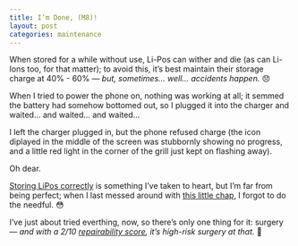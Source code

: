 ```yaml
---
title: I’m Done, (M8)!
layout: post
categories: maintenance
---
```


When stored for a while without use, Li-Pos can wither and die (as can Li-Ions too, for that matter); to avoid this, it’s best maintain their storage charge at 40% - 60%&nbsp;— <i>but, sometimes... well... accidents happen.</i> 😞

When I tried to power the phone on, nothing was working at all; it semmed the battery had somehow bottomed out, so I plugged it into the charger and waited... and waited... and waited...

I left the charger plugged in, but the phone refused charge (the icon diplayed in the middle of the screen was stubbornly showing no progress, and a little red light in the corner of the grill just kept on flashing away).

Oh dear. 

<a href="https://www.grepow.com/faq/lipo-battery-storage-faqs.html">Storing LiPos correctly</a> is something I’ve taken to heart, but I’m far from being perfect; when I last messed around with <a href="https://en.m.wikipedia.org/wiki/HTC_One_(M8)">this little chap</a>, I forgot to do the needful. 😳

I’ve just about tried everthing, now, so there’s only one thing for it: surgery — <i>and with a 2/10 <a href="https://www.cnet.com/tech/mobile/htc-one-m8-gets-thumbs-down-for-repairability/">repairability score</a>, it’s high-risk surgery at that.</i> 🤞





